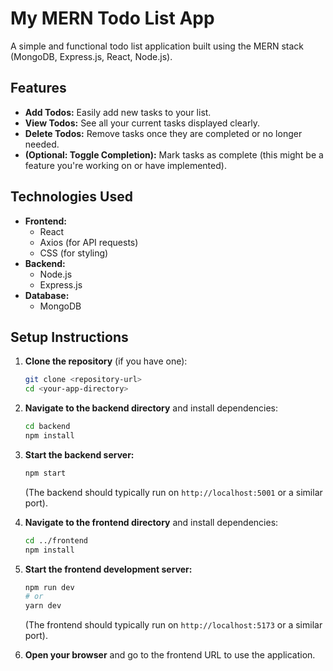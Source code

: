 # My MERN Todo List App

A simple and functional todo list application built using the MERN stack (MongoDB, Express.js, React, Node.js).

## Features

* **Add Todos:** Easily add new tasks to your list.
* **View Todos:** See all your current tasks displayed clearly.
* **Delete Todos:** Remove tasks once they are completed or no longer needed.
* **(Optional: Toggle Completion):** Mark tasks as complete (this might be a feature you're working on or have implemented).

## Technologies Used

* **Frontend:**
    * React
    * Axios (for API requests)
    * CSS (for styling)
* **Backend:**
    * Node.js
    * Express.js
* **Database:**
    * MongoDB

## Setup Instructions

1.  **Clone the repository** (if you have one):
    ```bash
    git clone <repository-url>
    cd <your-app-directory>
    ```

2.  **Navigate to the backend directory** and install dependencies:
    ```bash
    cd backend
    npm install
    ```

3.  **Start the backend server:**
    ```bash
    npm start
    ```
    (The backend should typically run on `http://localhost:5001` or a similar port).

4.  **Navigate to the frontend directory** and install dependencies:
    ```bash
    cd ../frontend
    npm install
    ```

5.  **Start the frontend development server:**
    ```bash
    npm run dev
    # or
    yarn dev
    ```
    (The frontend should typically run on `http://localhost:5173` or a similar port).

6.  **Open your browser** and go to the frontend URL to use the application.
